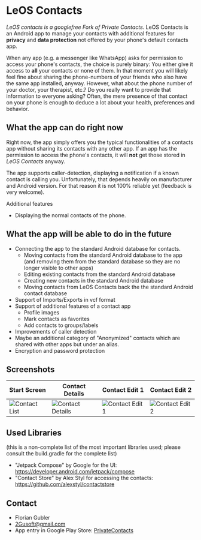 # LeOS Contacts #

_LeOS contacts is a googlefree Fork of Private Contacts._
LeOS Contacts is an Android app to manage your contacts with additional features for **privacy** and **data protection** not offered by your phone's default contacts app.

When any app (e.g. a messenger like WhatsApp) asks for permission to access your phone's contacts, the choice is purely binary: You either give it access to **all** your contacts or none of them. In that moment you will likely feel fine about sharing the phone-numbers of your friends who also have the same app installed, anyway. However, what about the phone number of your doctor, your therapist, etc.? Do you really want to provide that information to everyone asking? Often, the mere presence of that contact on your phone is enough to deduce a lot about your health, preferences and behavior.

## What the app can do right now
Right now, the app simply offers you the typical functionalities of a contacts app without sharing its contacts with any other app. If an app has the permission to access the phone's contacts, it will **not** get those stored in _LeOS Contacts_ anyway.

The app supports caller-detection, displaying a notification if a known contact is calling you. Unfortunately, that depends heavily on manufacturer and Android version. For that reason it is not 100% reliable yet (feedback is very welcome).

Additional features
- Displaying the normal contacts of the phone.

## What the app will be able to do in the future
- Connecting the app to the standard Android database for contacts. 
  - Moving contacts from the standard Android database to the app (and removing them from the standard database so they are no longer visible to other apps)
  - Editing existing contacts from the standard Android database
  - Creating new contacts in the standard Android database
  - Moving contacts from LeOS Contacts back the the standard Android contact database
- Support of Imports/Exports in vcf format
- Support of additional features of a contact app
  - Profile images
  - Mark contacts as favorites
  - Add contacts to groups/labels
- Improvements of caller detection
- Maybe an additional category of "Anonymized" contacts which are shared with other apps but under an alias.
- Encryption and password protection

## Screenshots

|Start Screen|Contact Details|Contact Edit 1|Contact Edit 2|
|------------|---------------|--------------|---------------|
|![Contact List](https://user-images.githubusercontent.com/1478872/164909358-a0277229-c2c7-42bb-99a1-c5425b400946.jpg)|![Contact Details](https://user-images.githubusercontent.com/1478872/164909363-3ecbbcb0-5cb0-4284-943f-d5e4d42c71c3.jpg)|![Contact Edit 1](https://user-images.githubusercontent.com/1478872/164909371-c0cdbe58-ce72-4333-971b-125b1e64747c.jpg)|![Contact Edit 2](https://user-images.githubusercontent.com/1478872/164909374-ab98a2d4-945d-4775-a0a8-2c04054e7e95.jpg)|

## Used Libraries
(this is a non-complete list of the most important libraries used; please consult the build.gradle for the complete list)
- "Jetpack Compose" by Google for the UI: https://developer.android.com/jetpack/compose
- "Contact Store" by Alex Styl for accessing the contacts: https://github.com/alexstyl/contactstore

## Contact
* Florian Gubler
* 2Gusoft@gmail.com
* App entry in Google Play Store: [PrivateContacts](https://play.google.com/store/apps/details?id=ch.abwesend.privatecontacts)
